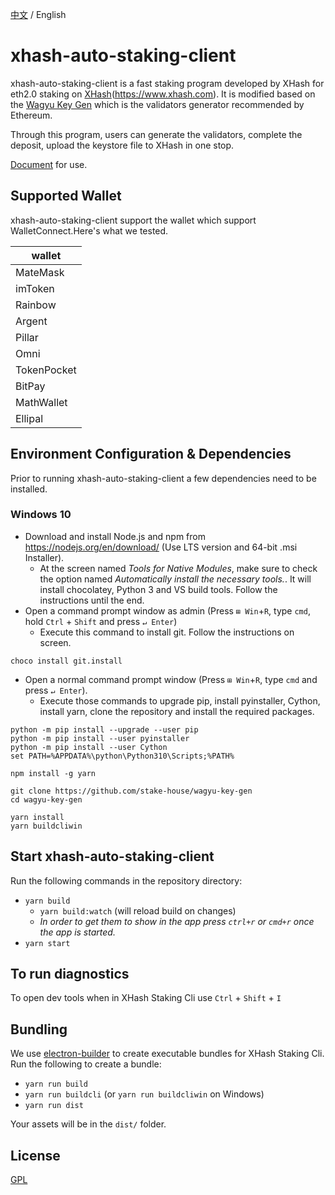[中文](https://github.com/xhash-com/xhash-auto-staking-client/blob/main/README_CN.md) / English

# xhash-auto-staking-client

xhash-auto-staking-client is a fast staking program developed by XHash for eth2.0 staking on [XHash](https://www.xhash.com)(https://www.xhash.com).
It is modified based on the [Wagyu Key Gen](https://github.com/stake-house/wagyu-key-gen) which is the validators generator recommended by Ethereum.

Through this program, users can generate the validators, complete the deposit, upload the keystore file to XHash in one stop.

[Document](https://docs.xhash.com/staking/staking-for-ethereum/easy-mode) for use.

## Supported Wallet
xhash-auto-staking-client support the wallet which support WalletConnect.Here's what we tested.

| wallet      |
| ----------- |
| MateMask    |
| imToken     |
| Rainbow     |
| Argent      |
| Pillar      |
| Omni        |
| TokenPocket |
| BitPay      |
| MathWallet  |
| Ellipal     |

## Environment Configuration & Dependencies
Prior to running xhash-auto-staking-client a few dependencies need to be installed.

### Windows 10
- Download and install Node.js and npm from https://nodejs.org/en/download/ (Use LTS version and 64-bit .msi Installer).
    - At the screen named *Tools for Native Modules*, make sure to check the option named *Automatically install the necessary tools.*. It will install chocolatey, Python 3 and VS build tools. Follow the instructions until the end.
- Open a command prompt window as admin (Press `⊞ Win`+`R`, type `cmd`, hold `Ctrl` + `Shift` and press `↵ Enter`)
    -  Execute this command to install git. Follow the instructions on screen.
```console
choco install git.install
```
- Open a normal command prompt window (Press `⊞ Win`+`R`, type `cmd` and press `↵ Enter`).
    - Execute those commands to upgrade pip, install pyinstaller, Cython, install yarn, clone the repository and install the required packages.
```console
python -m pip install --upgrade --user pip
python -m pip install --user pyinstaller
python -m pip install --user Cython
set PATH=%APPDATA%\python\Python310\Scripts;%PATH%

npm install -g yarn

git clone https://github.com/stake-house/wagyu-key-gen
cd wagyu-key-gen

yarn install
yarn buildcliwin
```

## Start xhash-auto-staking-client
Run the following commands in the repository directory:

- `yarn build`
    - `yarn build:watch` (will reload build on changes)
    - _In order to get them to show in the app press `ctrl+r` or `cmd+r` once the app is started._
- `yarn start`

## To run diagnostics
To open dev tools when in XHash Staking Cli use `Ctrl` + `Shift` + `I`

## Bundling
We use [electron-builder](https://www.electron.build/) to create executable bundles for XHash Staking Cli.  Run the following to create a bundle:
- `yarn run build`
- `yarn run buildcli` (or `yarn run buildcliwin` on Windows)
- `yarn run dist`

Your assets will be in the `dist/` folder.

## License
[GPL](LICENSE)
